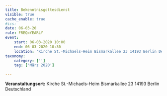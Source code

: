```yaml
---
title: Bekenntnisgottesdienst
visible: true
cache_enable: true
#ics: 
date: 06-03-20
rule: FREQ=YEARLY
event:
	start: 06-03-2020 10:00
	end: 06-03-2020 10:30
	location: 'Kirche St.-Michaels-Heim Bismarkallee 23 14193 Berlin Deutschland'
taxonomy:
	category: ['']
	tag: ['März 2020']

---
```




**Veranstaltungsort:** Kirche St.-Michaels-Heim
Bismarkallee 23
14193 Berlin
Deutschland

